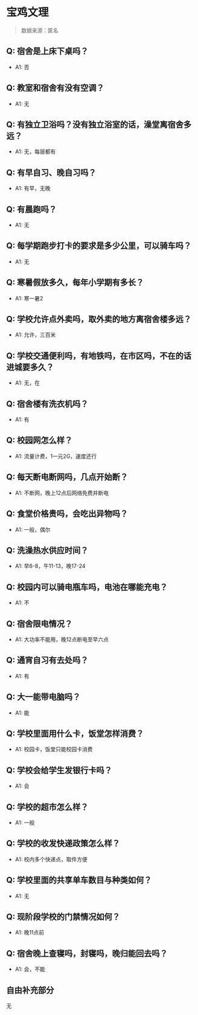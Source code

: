 # 宝鸡文理

> 数据来源：匿名

## Q: 宿舍是上床下桌吗？

- A1: 否

## Q: 教室和宿舍有没有空调？

- A1: 无

## Q: 有独立卫浴吗？没有独立浴室的话，澡堂离宿舍多远？

- A1: 无，每层都有

## Q: 有早自习、晚自习吗？

- A1: 有早，无晚

## Q: 有晨跑吗？

- A1: 无

## Q: 每学期跑步打卡的要求是多少公里，可以骑车吗？

- A1: 无

## Q: 寒暑假放多久，每年小学期有多长？

- A1: 寒一暑2

## Q: 学校允许点外卖吗，取外卖的地方离宿舍楼多远？

- A1: 允许，三百米

## Q: 学校交通便利吗，有地铁吗，在市区吗，不在的话进城要多久？

- A1: 无，在

## Q: 宿舍楼有洗衣机吗？

- A1: 有

## Q: 校园网怎么样？

- A1: 流量计费，1一元2G，速度还行

## Q: 每天断电断网吗，几点开始断？

- A1: 不断网，晚上12点后网络免费并断电

## Q: 食堂价格贵吗，会吃出异物吗？

- A1: 一般，偶尔

## Q: 洗澡热水供应时间？

- A1: 早6-8，午11-13，晚17-24

## Q: 校园内可以骑电瓶车吗，电池在哪能充电？

- A1: 不

## Q: 宿舍限电情况？

- A1: 大功率不能用，晚12点断电至早六点

## Q: 通宵自习有去处吗？

- A1: 有

## Q: 大一能带电脑吗？

- A1: 能

## Q: 学校里面用什么卡，饭堂怎样消费？

- A1: 校园卡，饭堂只能校园卡消费

## Q: 学校会给学生发银行卡吗？

- A1: 会

## Q: 学校的超市怎么样？

- A1: 一般

## Q: 学校的收发快递政策怎么样？

- A1: 校内多个快递点，取件方便

## Q: 学校里面的共享单车数目与种类如何？

- A1: 无

## Q: 现阶段学校的门禁情况如何？

- A1: 晚11点前

## Q: 宿舍晚上查寝吗，封寝吗，晚归能回去吗？

- A1: 会，不能

## 自由补充部分

无